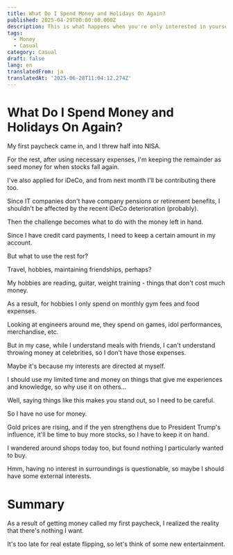 ```yaml
---
title: What Do I Spend Money and Holidays On Again?
published: 2025-04-29T00:00:00.000Z
description: This is what happens when you're only interested in yourself
tags:
  - Money
  - Casual
category: Casual
draft: false
lang: en
translatedFrom: ja
translatedAt: '2025-06-28T11:04:12.274Z'
---
```

# What Do I Spend Money and Holidays On Again?

My first paycheck came in, and I threw half into NISA.

For the rest, after using necessary expenses, I'm keeping the remainder as seed money for when stocks fall again.

I've also applied for iDeCo, and from next month I'll be contributing there too.

Since IT companies don't have company pensions or retirement benefits, I shouldn't be affected by the recent iDeCo deterioration (probably).

Then the challenge becomes what to do with the money left in hand.

Since I have credit card payments, I need to keep a certain amount in my account.

But what to use the rest for?

Travel, hobbies, maintaining friendships, perhaps?

My hobbies are reading, guitar, weight training - things that don't cost much money.

As a result, for hobbies I only spend on monthly gym fees and food expenses.

Looking at engineers around me, they spend on games, idol performances, merchandise, etc.

But in my case, while I understand meals with friends, I can't understand throwing money at celebrities, so I don't have those expenses.

Maybe it's because my interests are directed at myself.

I should use my limited time and money on things that give me experiences and knowledge, so why use it on others...

Well, saying things like this makes you stand out, so I need to be careful.

So I have no use for money.

Gold prices are rising, and if the yen strengthens due to President Trump's influence, it'll be time to buy more stocks, so I have to keep it on hand.

I wandered around shops today too, but found nothing I particularly wanted to buy.

Hmm, having no interest in surroundings is questionable, so maybe I should have some external interests.

# Summary

As a result of getting money called my first paycheck, I realized the reality that there's nothing I want.

It's too late for real estate flipping, so let's think of some new entertainment.
